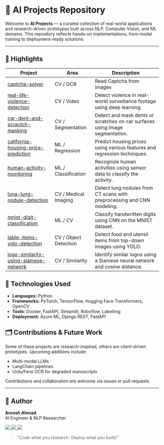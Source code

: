 # 🤖 AI Projects Repository

Welcome to **AI Projects** — a curated collection of real-world applications and research-driven prototypes built across NLP, Computer Vision, and ML domains. This repository reflects hands-on implementations, from model training to deployment-ready solutions.

---

## 🚀 Highlights

| Project | Area | Description |
|--------|------|-------------|
| [captcha-solver](./california-housing-price-prediction) | CV / OCR | Read Captcha from images 
| [real-life-violence-detection](./real-life-violence-detection) | CV / Video | Detect violence in real-world surveillance footage using deep learning. |
| [car-dent-and-scractch-masking](./car-dent-and-scractch-masking) | CV / Segmentation | Detect and mask dents or scratches on car surfaces using image segmentation. |
| [california-housing-price-prediction](./california-housing-price-prediction) | ML / Regression | Predict housing prices using various features and regression techniques. |
| [human-activity-monitoring](./human-activity-monitoring) | ML / Classification | Recognize human activities using sensor data to classify the activity. |
| [luna-lung-nodule-detection](./luna-lung-nodule-detection) | CV / Medical Imaging | Detect lung nodules from CT scans with preprocessing and CNN modeling. |
| [mnist-digit-classification](./mnist-digit-classification) | ML / CV | Classify handwritten digits using CNN on the MNIST dataset. |
| [table-items-yolo-detection](./table-items-yolo-detection) | CV / Object Detection | Detect food and utensil items from top-down images using YOLO. |
| [logo-similarity-using-siamese-network](./logo-similarity-using-siamese-network) | CV / Similarity | Identify similar logos using a Siamese neural network and cosine distance. |

<!-- ## 📦 Structure
Each project follows a structure similar to:

```
project-name/
├── README.md        # Project overview
├── data/            # Sample or preprocessed data
├── notebooks/       # Training, evaluation, and demo notebooks
├── src/             # Core scripts and modules
├── models/          # Pretrained or trained models
├── requirements.txt # Dependencies
```

-->

## 🧠 Technologies Used

- **Languages:** Python
- **Frameworks:** PyTorch, TensorFlow, Hugging Face Transformers, OpenCV
- **Tools:** Docker, FastAPI, Streamlit, Roboflow, LabelImg
- **Deployment:** Azure ML, Django REST, FastAPI

## 🗂️ Contributions & Future Work

Some of these projects are research-inspired, others are client-driven prototypes. Upcoming additions include:
- Multi-modal LLMs
- LangChain pipelines
- Urdu/Farsi OCR for degraded manuscripts

Contributions and collaboration are welcome via issues or pull requests.

---

## 🙌 Author

**Aroosh Ahmad**  
AI Engineer & NLP Researcher  
<p align="left">
  <a href="https://linkedin.com/in/arooshahmad-data">
    <img src="https://img.shields.io/badge/LinkedIn-0077B5?style=flat&logo=linkedin&logoColor=white" />
  </a>
  <a href="https://github.com/arooshahmad-data">
    <img src="https://img.shields.io/badge/GitHub-181717?style=flat&logo=github&logoColor=white" />
  </a>
  <a href="https://www.kaggle.com/arooshahmad">
    <img src="https://img.shields.io/badge/Kaggle-20BEFF?style=flat&logo=kaggle&logoColor=white" />
  </a>
</p>

> "Code what you research. Deploy what you build."
